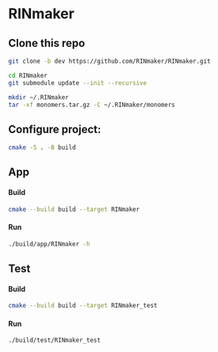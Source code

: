 # RINmaker

## Clone this repo

```bash
git clone -b dev https://github.com/RINmaker/RINmaker.git
```

```bash
cd RINmaker
git submodule update --init --recursive
```

```bash
mkdir ~/.RINmaker
tar -xf monomers.tar.gz -C ~/.RINmaker/monomers
```


## Configure project:

```bash
cmake -S . -B build
```

## App

#### Build

```bash
cmake --build build --target RINmaker
```

#### Run

```bash
./build/app/RINmaker -h
```

## Test

#### Build

```bash
cmake --build build --target RINmaker_test
```

#### Run

```bash
./build/test/RINmaker_test
```
